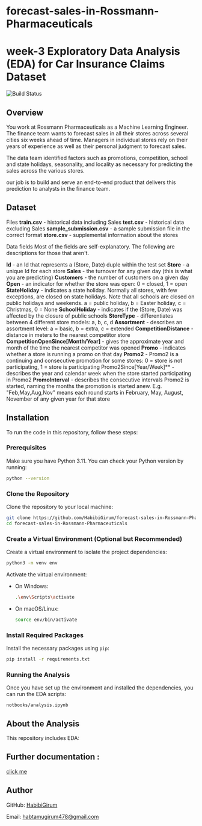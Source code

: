 
# forecast-sales-in-Rossmann-Pharmaceuticals
# week-3  Exploratory Data Analysis (EDA) for Car Insurance Claims Dataset

![Build Status](https://github.com/HabibiGirum/forecast-sales-in-Rossmann-Pharmaceuticals/actions/workflows/unittest.yml/badge.svg)

## Overview
You work at Rossmann Pharmaceuticals as a Machine Learning Engineer. The finance team wants to forecast sales in all their stores across several cities six weeks ahead of time. Managers in individual stores rely on their years of experience as well as their personal judgment to forecast sales.

The data team identified factors such as promotions, competition, school and state holidays, seasonality, and locality as necessary for predicting the sales across the various stores.

our job is  to build and serve an end-to-end product that delivers this prediction to analysts in the finance team. 

## Dataset

Files
**train.csv** - historical data including Sales
**test.csv** - historical data excluding Sales
**sample_submission.csv** - a sample submission file in the correct format
**store.csv** - supplemental information about the stores

Data fields
Most of the fields are self-explanatory. The following are descriptions for those that aren't.

**Id** - an Id that represents a (Store, Date) duple within the test set
**Store** - a unique Id for each store
**Sales** - the turnover for any given day (this is what you are predicting)
**Customers** - the number of customers on a given day
**Open** - an indicator for whether the store was open: 0 = closed, 1 = open
**StateHoliday** - indicates a state holiday. Normally all stores, with few exceptions, are closed on state holidays. Note that all schools are closed on public holidays and weekends. a = public holiday, b = Easter holiday, c = Christmas, 0 = None
**SchoolHoliday** - indicates if the (Store, Date) was affected by the closure of public schools
**StoreType** - differentiates between 4 different store models: a, b, c, d
**Assortment** - describes an assortment level: a = basic, b = extra, c = extended
**CompetitionDistance** - distance in meters to the nearest competitor store
**CompetitionOpenSince[Month/Year]** - gives the approximate year and month of the time the nearest competitor was opened
**Promo** - indicates whether a store is running a promo on that day
**Promo2** - Promo2 is a continuing and consecutive promotion for some stores: 0 = store is not participating, 1 = store is participating
Promo2Since[Year/Week]** - describes the year and calendar week when the store started participating in Promo2
**PromoInterval** - describes the consecutive intervals Promo2 is started, naming the months the promotion is started anew. E.g. "Feb,May,Aug,Nov" means each round starts in February, May, August, November of any given year for that store


## Installation

To run the code in this repository, follow these steps:

### Prerequisites

Make sure you have Python 3.11. You can check your Python version by running:

```bash
python --version
```

### Clone the Repository

Clone the repository to your local machine:

```bash
git clone https://github.com/HabibiGirum/forecast-sales-in-Rossmann-Pharmaceuticals.git
cd forecast-sales-in-Rossmann-Pharmaceuticals
```

### Create a Virtual Environment (Optional but Recommended)

Create a virtual environment to isolate the project dependencies:

```bash
python3 -m venv env
```

Activate the virtual environment:

- On Windows:
  ```bash
  .\env\Scripts\activate
  ```
- On macOS/Linux:
  ```bash
  source env/bin/activate
  ```

### Install Required Packages

Install the necessary packages using `pip`:

```bash
pip install -r requirements.txt
```

### Running the Analysis

Once you have set up the environment and installed the dependencies, you can run the EDA scripts:

```notbooks/analysis.ipynb```

## About the Analysis

This repository includes EDA:



## Further documentation :
[click me](https://drive.google.com/file/d/15aGTZZdOCfE5vhIW5yV4cRS2wzHES72a/view?usp=sharing)


## Author  
GitHub: [HabibiGirum](https://github.com/HabibiGirum)

Email:  habtamugirum478@gmail.com